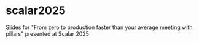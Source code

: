 # scalar2025
Slides for "From zero to production faster than your average meeting with pillars" presented at Scalar 2025
